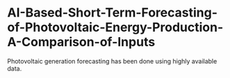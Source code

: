 # AI-Based-Short-Term-Forecasting-of-Photovoltaic-Energy-Production-A-Comparison-of-Inputs
Photovoltaic generation forecasting has been done using highly available data.
